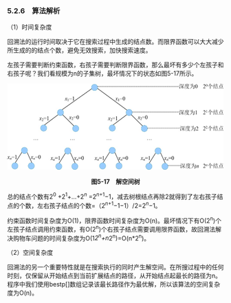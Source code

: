 ### 5.2.6　算法解析

（1）时间复杂度

回溯法的运行时间取决于它在搜索过程中生成的结点数。而限界函数可以大大减少所生成的的结点个数，避免无效搜索，加快搜索速度。

左孩子需要判断约束函数，右孩子需要判断限界函数，那么最坏有多少个左孩子和右孩子呢？我们看规模为n的子集树，最坏情况下的状态如图5-17所示。

![544.jpg](../images/544.jpg)
<center class="my_markdown"><b class="my_markdown">图5-17　解空间树</b></center>

总的结点个数有2<sup class="my_markdown">0</sup> +2<sup>1</sup>+…+2<sup><em>n</em></sup> =2<sup><em>n</em>+1</sup>−1，减去树根结点再除2就得到了左右孩子结点的个数，左右孩子结点的个数=（2<sup><em>n</em>+1</sup>−1−1）/2=2<sup><em>n</em></sup>−1。

约束函数时间复杂度为O(1)，限界函数时间复杂度为O(n)。最坏情况下有O(2<sup class="my_markdown">n</sup>)个左孩子结点调用约束函数，有O(2<sup class="my_markdown">n</sup>)个右孩子结点需要调用限界函数，故回溯法解决购物车问题的时间复杂度为O(1*2<sup class="my_markdown">n</sup>+n*2<sup class="my_markdown">n</sup>)=O(n*2<sup class="my_markdown">n</sup>)。

（2）空间复杂度

回溯法的另一个重要特性就是在搜索执行的同时产生解空间。在所搜过程中的任何时刻，仅保留从开始结点到当前扩展结点的路径，从开始结点起最长的路径为n。程序中我们使用bestp[]数组记录该最长路径作为最优解，所以该算法的空间复杂度为O(n)。

